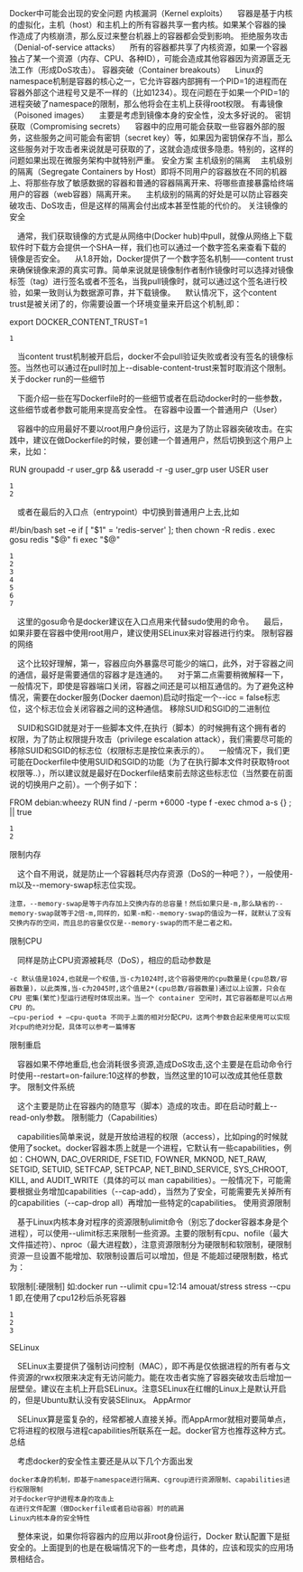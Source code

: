 Docker中可能会出现的安全问题
内核漏洞（Kernel exploits）
 容器是基于内核的虚拟化，主机（host）和主机上的所有容器共享一套内核。如果某个容器的操作造成了内核崩溃，那么反过来整台机器上的容器都会受到影响。
拒绝服务攻击（Denial-of-service attacks）
 所有的容器都共享了内核资源，如果一个容器独占了某一个资源（内存、CPU、各种ID），可能会造成其他容器因为资源匮乏无法工作（形成DoS攻击）。
容器突破（Container breakouts）
 Linux的namespace机制是容器的核心之一，它允许容器内部拥有一个PID=1的进程而在容器外部这个进程号又是不一样的（比如1234）。现在问题在于如果一个PID=1的进程突破了namespace的限制，那么他将会在主机上获得root权限。
有毒镜像（Poisoned images）
 主要是考虑到镜像本身的安全性，没太多好说的。
密钥获取（Compromising secrets）
 容器中的应用可能会获取一些容器外部的服务，这些服务之间可能会有密钥（secret key）等，如果因为密钥保存不当，那么这些服务对于攻击者来说就是可获取的了，这就会造成很多隐患。特别的，这样的问题如果出现在微服务架构中就特别严重。
安全方案
主机级别的隔离
 主机级别的隔离（Segregate Containers by Host）即将不同用户的容器放在不同的机器上、将那些存放了敏感数据的容器和普通的容器隔离开来、将哪些直接暴露给终端用户的容器（web容器）隔离开来。
 主机级别的隔离的好处是可以防止容器突破攻击、DoS攻击，但是这样的隔离会付出成本甚至性能的代价的。
关注镜像的安全

 通常，我们获取镜像的方式是从网络中(Docker hub)中pull，就像从网络上下载软件时下载方会提供一个SHA一样，我们也可以通过一个数字签名来查看下载的镜像是否安全。
 从1.8开始，Docker提供了一个数字签名机制——content trust来确保镜像来源的真实可靠。简单来说就是镜像制作者制作镜像时可以选择对镜像标签（tag）进行签名或者不签名，当我pull镜像时，就可以通过这个签名进行校验，如果一致则认为数据源可靠，并下载镜像。
 默认情况下，这个content trust是被关闭了的，你需要设置一个环境变量来开启这个机制,即：

export DOCKER_CONTENT_TRUST=1

    1

 当content trust机制被开启后，docker不会pull验证失败或者没有签名的镜像标签。当然也可以通过在pull时加上--disable-content-trust来暂时取消这个限制。
关于docker run的一些细节

 下面介绍一些在写Dockerfile时的一些细节或者在启动docker时的一些参数，这些细节或者参数可能用来提高安全性。
在容器中设置一个普通用户（User）

 容器中的应用最好不要以root用户身份运行，这是为了防止容器突破攻击。在实践中，建议在做Dockerfile的时候，要创建一个普通用户，然后切换到这个用户上来，比如：

RUN groupadd -r user_grp && useradd -r -g user_grp user
USER user

    1
    2

 或者在最后的入口点（entrypoint）中切换到普通用户上去,比如

#!/bin/bash
set -e
if [ "$1" = 'redis-server' ]; then
chown -R redis .
exec gosu redis "$@"
fi
exec "$@"

    1
    2
    3
    4
    5
    6
    7

 这里的gosu命令是docker建议在入口点用来代替sudo使用的命令。
 最后，如果非要在容器中使用root用户，建议使用SELinux来对容器进行约束。
限制容器的网络

 这个比较好理解，第一，容器应向外暴露尽可能少的端口，此外，对于容器之间的通信，最好是需要通信的容器才是连通的。
 对于第二点需要稍微解释一下，一般情况下，即使是容器端口关闭，容器之间还是可以相互通信的。为了避免这种情况，需要在docker服务(Docker daemon)启动时指定一个--icc = false标志位，这个标志位会关闭容器之间的这种通信。
移除SUID和SGID的二进制位

 SUID和SGID就是对于一些脚本文件,在执行（脚本）的时候拥有这个拥有者的权限，为了防止权限提升攻击（privilege escalation attack），我们需要尽可能的移除SUID和SGID的标志位（权限标志是按位来表示的）。
 一般情况下，我们更可能在Dockerfile中使用SUID和SGID的功能（为了在执行脚本文件时获取特root权限等..），所以建议就是最好在Dockerfile结束前去除这些标志位（当然要在前面说的切换用户之前）。一个例子如下：

FROM debian:wheezy
RUN find / -perm +6000 -type f -exec chmod a-s {} \; || true

    1
    2

限制内存

 这个自不用说，就是防止一个容器耗尽内存资源（DoS的一种吧？），一般使用-m以及--memory-swap标志位实现。

    注意，--memory-swap是等于内存加上交换内存的总容量！然后如果只是-m,那么缺省的--memory-swap就等于2倍-m,同样的，如果-m和--memory-swap的值设为一样，就默认了没有交换内存的空间，而且总的容量仅仅是--memory-swap的而不是二者之和。

限制CPU

 同样是防止CPU资源被耗尽（DoS），相应的启动参数是

    -c 默认值是1024,也就是一个权值,当-c为1024时,这个容器使用的cpu数量是(cpu总数/容器数量)，以此类推,当-c为2045时,这个值是2*(cpu总数/容器数量)通过以上设置，只会在 CPU 密集(繁忙)型运行进程时体现出来。当一个 container 空闲时，其它容器都是可以占用 CPU 的。
    –cpu-period + –cpu-quota 不同于上面的相对分配CPU，这两个参数合起来使用可以实现对cpu的绝对分配，具体可以参考一篇博客

限制重启

 容器如果不停地重启,也会消耗很多资源,造成DoS攻击,这个主要是在启动命令行时使用--restart=on-failure:10这样的参数，当然这里的10可以改成其他任意数字。
限制文件系统

 这个主要是防止在容器内的随意写（脚本）造成的攻击。即在启动时戴上--read-only参数。
限制能力（Capabilities）

 capabilities简单来说，就是开放给进程的权限（access），比如ping的时候就使用了socket。docker容器本质上就是一个进程，它默认有一些capabilities，例如：CHOWN, DAC_OVERRIDE, FSETID, FOWNER, MKNOD, NET_RAW, SETGID, SETUID, SETFCAP, SETPCAP,
NET_BIND_SERVICE, SYS_CHROOT, KILL, and AUDIT_WRITE（具体的可以 man capabilities）。一般情况下，可能需要根据业务增加capabilities（--cap-add），当然为了安全，可能需要先关掉所有的capabilities（--cap-drop all）再增加一些特定的capabilities。
使用资源限制

 基于Linux内核本身对程序的资源限制ulimit命令（别忘了docker容器本身是个进程），可以使用--ulimit标志来限制一些资源。主要的限制有cpu、nofile（最大文件描述符）、nproc（最大进程数），注意资源限制分为硬限制和软限制，硬限制资源一旦设置不能增加、软限制设置后可以增加，但是 不能超过硬限制数，格式为：

软限制[:硬限制]
如:docker run --ulimit cpu=12:14 amouat/stress stress --cpu 1
即,在使用了cpu12秒后杀死容器

    1
    2
    3

SELinux

 SELinux主要提供了强制访问控制（MAC），即不再是仅依据进程的所有者与文件资源的rwx权限来决定有无访问能力。能在攻击者实施了容器突破攻击后增加一层壁垒。建议在主机上开启SELinux。注意SELinux在红帽的Linux上是默认开启的，但是Ubuntu默认没有安装SElinux。
AppArmor

 SELinux算是蛮复杂的，经常都被人直接关掉。而AppArmor就相对要简单点，它将进程的权限与进程capabilities所联系在一起。docker官方也推荐这种方式。
总结

 考虑docker的安全性主要还是从以下几个方面出发

    docker本身的机制，即基于namespace进行隔离、cgroup进行资源限制、capabilities进行权限限制
    对于docker守护进程本身的攻击上
    在进行文件配置（做Dockerfile或者启动容器）时的疏漏
    Linux内核本身的安全特性

 整体来说，如果你将容器内的应用以非root身份运行，Docker 默认配置下是挺安全的。上面提到的也是在极端情况下的一些考虑，具体的，应该和现实的应用场景相结合。
